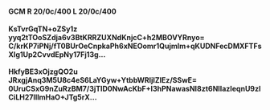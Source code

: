 #### GCM R 20/0c/400 L 20/0c/400
**KsTvrGqTN+oZSy1z**<br/>**yyq2tTOoSZdja6v3BtKRRZUXNdKnjcC+h2MBOVYRnyo=**<br/>**C/krKP7iPNj/fT0BUrOeCnpkaPh6xNEOomr1Qujmlm+qKUDNFecDMXFTFsXlg1Up2CvvdEpNy17Fj13g...**<br/><br/>
**HkfyBE3xOjzgQO2u**<br/>**JRxgjAnq3M5U8c4eS6LaYGyw+YtbbWRljIZlEz/SSwE=**<br/>**0UruCSxG9nZuRzBM7/3jTlD0NwAcKbF+I3hPNawasNI8zt6NIIazIeqnU9zlCiLH27IllmHaO+JTg5rX...**